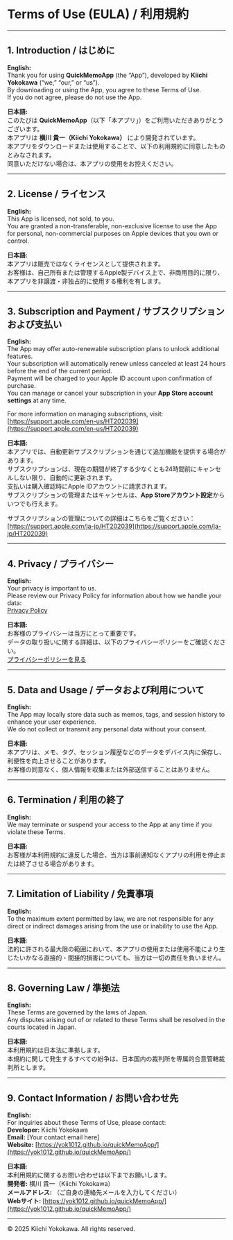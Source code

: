 # Terms of Use (EULA) / 利用規約

---

## 1. Introduction / はじめに

**English:**  
Thank you for using **QuickMemoApp** (the “App”), developed by **Kiichi Yokokawa** (“we,” “our,” or “us”).  
By downloading or using the App, you agree to these Terms of Use.  
If you do not agree, please do not use the App.

**日本語:**  
このたびは **QuickMemoApp**（以下「本アプリ」）をご利用いただきありがとうございます。  
本アプリは **横川 貴一（Kiichi Yokokawa）** により開発されています。  
本アプリをダウンロードまたは使用することで、以下の利用規約に同意したものとみなされます。  
同意いただけない場合は、本アプリの使用をお控えください。

---

## 2. License / ライセンス

**English:**  
This App is licensed, not sold, to you.  
You are granted a non-transferable, non-exclusive license to use the App for personal, non-commercial purposes on Apple devices that you own or control.

**日本語:**  
本アプリは販売ではなくライセンスとして提供されます。  
お客様は、自己所有または管理するApple製デバイス上で、非商用目的に限り、本アプリを非譲渡・非独占的に使用する権利を有します。

---

## 3. Subscription and Payment / サブスクリプションおよび支払い

**English:**  
The App may offer auto-renewable subscription plans to unlock additional features.  
Your subscription will automatically renew unless canceled at least 24 hours before the end of the current period.  
Payment will be charged to your Apple ID account upon confirmation of purchase.  
You can manage or cancel your subscription in your **App Store account settings** at any time.

For more information on managing subscriptions, visit:  
[https://support.apple.com/en-us/HT202039](https://support.apple.com/en-us/HT202039)

**日本語:**  
本アプリでは、自動更新サブスクリプションを通じて追加機能を提供する場合があります。  
サブスクリプションは、現在の期間が終了する少なくとも24時間前にキャンセルしない限り、自動的に更新されます。  
支払いは購入確認時にApple IDアカウントに請求されます。  
サブスクリプションの管理またはキャンセルは、**App Storeアカウント設定**からいつでも行えます。

サブスクリプションの管理についての詳細はこちらをご覧ください：  
[https://support.apple.com/ja-jp/HT202039](https://support.apple.com/ja-jp/HT202039)

---

## 4. Privacy / プライバシー

**English:**  
Your privacy is important to us.  
Please review our Privacy Policy for information about how we handle your data:  
[Privacy Policy](https://yok1012.github.io/quickMemoPrivacypolicy/)

**日本語:**  
お客様のプライバシーは当方にとって重要です。  
データの取り扱いに関する詳細は、以下のプライバシーポリシーをご確認ください。  
[プライバシーポリシーを見る](https://yok1012.github.io/quickMemoPrivacypolicy/)

---

## 5. Data and Usage / データおよび利用について

**English:**  
The App may locally store data such as memos, tags, and session history to enhance your user experience.  
We do not collect or transmit any personal data without your consent.

**日本語:**  
本アプリは、メモ、タグ、セッション履歴などのデータをデバイス内に保存し、利便性を向上させることがあります。  
お客様の同意なく、個人情報を収集または外部送信することはありません。

---

## 6. Termination / 利用の終了

**English:**  
We may terminate or suspend your access to the App at any time if you violate these Terms.

**日本語:**  
お客様が本利用規約に違反した場合、当方は事前通知なくアプリの利用を停止または終了させる場合があります。

---

## 7. Limitation of Liability / 免責事項

**English:**  
To the maximum extent permitted by law, we are not responsible for any direct or indirect damages arising from the use or inability to use the App.

**日本語:**  
法的に許される最大限の範囲において、本アプリの使用または使用不能により生じたいかなる直接的・間接的損害についても、当方は一切の責任を負いません。

---

## 8. Governing Law / 準拠法

**English:**  
These Terms are governed by the laws of Japan.  
Any disputes arising out of or related to these Terms shall be resolved in the courts located in Japan.

**日本語:**  
本利用規約は日本法に準拠します。  
本規約に関して発生するすべての紛争は、日本国内の裁判所を専属的合意管轄裁判所とします。

---

## 9. Contact Information / お問い合わせ先

**English:**  
For inquiries about these Terms of Use, please contact:  
**Developer:** Kiichi Yokokawa  
**Email:** [Your contact email here]  
**Website:** [https://yok1012.github.io/quickMemoApp/](https://yok1012.github.io/quickMemoApp/)

**日本語:**  
本利用規約に関するお問い合わせは以下までお願いします。  
**開発者:** 横川 貴一（Kiichi Yokokawa）  
**メールアドレス:** （ご自身の連絡先メールを入力してください）  
**Webサイト:** [https://yok1012.github.io/quickMemoApp/](https://yok1012.github.io/quickMemoApp/)

---

© 2025 Kiichi Yokokawa. All rights reserved.